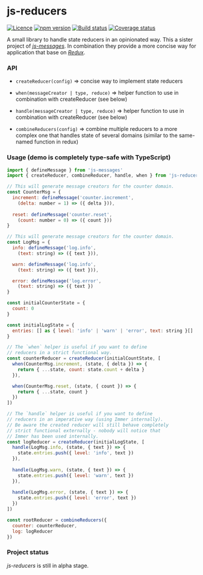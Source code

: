 # js-reducers

[![Licence](https://img.shields.io/badge/licence-LGPLv3-blue.svg?style=flat)](https://github.com/js-works/js-reducers/blob/master/LICENSE)
[![npm version](https://img.shields.io/npm/v/js-reducers.svg?style=flat)](https://www.npmjs.com/package/js-reducers)
[![Build status](https://travis-ci.com/js-works/js-reducers.svg)](https://travis-ci.org/js-works/js-reducers)
[![Coverage status](https://coveralls.io/repos/github/js-works/js-reducers/badge.svg?branch=master)](https://coveralls.io/github/js-works/js-reducers?branch=master)


A small library to handle state reducers in an opinionated way.
This a sister project of [*js-messages*](https://github.com/js-works/js-messages).
In combination they provide a more concise way for application that base on
[*Redux*](https://redux.js.org).

### API

* `createReducer(config)`
  => concise way to implement state reducers

* `when(messageCreator | type, reduce)`
  => helper function to use in combination with createReducer (see below)

* `handle(messageCreator | type, reduce)`
  => helper function to use in combination with createReducer (see below)

* `combineReducers(config)`
  => combine multiple reducers to a more complex one that handles state
  of several domains (similar to the same-named function in redux)

### Usage (demo is completely type-safe with TypeScript)

```javascript
import { defineMessage } from 'js-messages'
import { createReducer, combineReducer, handle, when } from 'js-reducers'

// This will generate message creators for the counter domain.
const CounterMsg = {
  increment: defineMessage('counter.increment',
    (delta: number = 1) => ({ delta })),
  
  reset: defineMessage('counter.reset',
    (count: number = 0) => ({ count }))
}

// This will generate message creators for the counter domain.
const LogMsg = {
  info: defineMessage('log.info',
    (text: string) => ({ text })),

  warn: defineMessage('log.info',
    (text: string) => ({ text })),

  error: defineMessage('log.error',
    (text: string) => ({ text })
}

const initialCounterState = {
  count: 0
}

const initialLogState = {
  entries: [] as { level: 'info' | 'warn' | 'error', text: string }[]
}

// The `when` helper is useful if you want to define
// reducers in a strict functional way.
const counterReducer = createReducer(initialCountState, [
  when(CounterMsg.increment, (state, { delta }) => {
    return { ...state, count: state.count + delta }
  }),

  when(CounterMsg.reset, (state, { count }) => {
    return { ...state, count }
  })
]) 

// The `handle` helper is useful if you want to define
// reducers in an imperative way (using Immer internally).
// Be aware the created reducer will still behave completely
// strict functional externally - nobody will notice that
// Immer has been used internally.
const logReducer = createReducer(initialLogState, [
  handle(LogMsg.info, (state, { text }) => {
    state.entries.push({ level: 'info', text })
  }),
  
  handle(LogMsg.warn, (state, { text }) => {
    state.entries.push({ level: 'warn', text })
  }),
  
  handle(LogMsg.error, (state, { text }) => {
    state.entries.push({ level: 'error', text })
  })
]) 

const rootReducer = combineReducers({
  counter: counterReducer,
  log: logReducer
})
```
### Project status

*js-reducers* is still in alpha stage.
